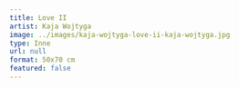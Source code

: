 ```yaml
---
title: Love II
artist: Kaja Wojtyga
image: ../images/kaja-wojtyga-love-ii-kaja-wojtyga.jpg
type: Inne
url: null
format: 50x70 cm
featured: false
---
```

